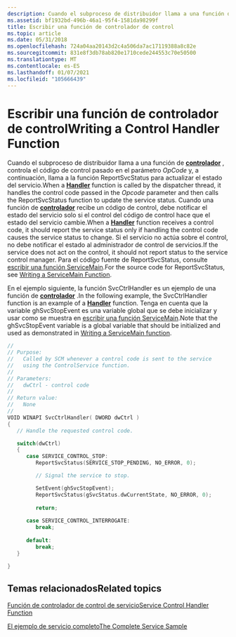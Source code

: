 ```yaml
---
description: Cuando el subproceso de distribuidor llama a una función de controlador, controla el código de control pasado en el parámetro OpCode y, a continuación, llama a la función ReportSvcStatus para actualizar el estado del servicio.
ms.assetid: bf1932bd-496b-46a1-95f4-1581da98299f
title: Escribir una función de controlador de control
ms.topic: article
ms.date: 05/31/2018
ms.openlocfilehash: 724a04aa20143d2c4a506da7ac17119388a8c82e
ms.sourcegitcommit: 831e8f3db78ab820e1710cede244553c70e50500
ms.translationtype: MT
ms.contentlocale: es-ES
ms.lasthandoff: 01/07/2021
ms.locfileid: "105666439"
---
```

# <a name="writing-a-control-handler-function"></a><span data-ttu-id="0d140-103">Escribir una función de controlador de control</span><span class="sxs-lookup"><span data-stu-id="0d140-103">Writing a Control Handler Function</span></span>

<span data-ttu-id="0d140-104">Cuando el subproceso de distribuidor llama a una función de [**controlador**](/windows/desktop/api/Winsvc/nc-winsvc-lphandler_function) , controla el código de control pasado en el parámetro *OpCode* y, a continuación, llama a la función ReportSvcStatus para actualizar el estado del servicio.</span><span class="sxs-lookup"><span data-stu-id="0d140-104">When a [**Handler**](/windows/desktop/api/Winsvc/nc-winsvc-lphandler_function) function is called by the dispatcher thread, it handles the control code passed in the *Opcode* parameter and then calls the ReportSvcStatus function to update the service status.</span></span> <span data-ttu-id="0d140-105">Cuando una función de [**controlador**](/windows/desktop/api/Winsvc/nc-winsvc-lphandler_function) recibe un código de control, debe notificar el estado del servicio solo si el control del código de control hace que el estado del servicio cambie.</span><span class="sxs-lookup"><span data-stu-id="0d140-105">When a [**Handler**](/windows/desktop/api/Winsvc/nc-winsvc-lphandler_function) function receives a control code, it should report the service status only if handling the control code causes the service status to change.</span></span> <span data-ttu-id="0d140-106">Si el servicio no actúa sobre el control, no debe notificar el estado al administrador de control de servicios.</span><span class="sxs-lookup"><span data-stu-id="0d140-106">If the service does not act on the control, it should not report status to the service control manager.</span></span> <span data-ttu-id="0d140-107">Para el código fuente de ReportSvcStatus, consulte [escribir una función ServiceMain](writing-a-servicemain-function.md).</span><span class="sxs-lookup"><span data-stu-id="0d140-107">For the source code for ReportSvcStatus, see [Writing a ServiceMain Function](writing-a-servicemain-function.md).</span></span>

<span data-ttu-id="0d140-108">En el ejemplo siguiente, la función SvcCtrlHandler es un ejemplo de una función de [**controlador**](/windows/desktop/api/Winsvc/nc-winsvc-lphandler_function) .</span><span class="sxs-lookup"><span data-stu-id="0d140-108">In the following example, the SvcCtrlHandler function is an example of a [**Handler**](/windows/desktop/api/Winsvc/nc-winsvc-lphandler_function) function.</span></span> <span data-ttu-id="0d140-109">Tenga en cuenta que la variable ghSvcStopEvent es una variable global que se debe inicializar y usar como se muestra en [escribir una función ServiceMain](writing-a-servicemain-function.md).</span><span class="sxs-lookup"><span data-stu-id="0d140-109">Note that the ghSvcStopEvent variable is a global variable that should be initialized and used as demonstrated in [Writing a ServiceMain function](writing-a-servicemain-function.md).</span></span>


```C++
//
// Purpose: 
//   Called by SCM whenever a control code is sent to the service
//   using the ControlService function.
//
// Parameters:
//   dwCtrl - control code
// 
// Return value:
//   None
//
VOID WINAPI SvcCtrlHandler( DWORD dwCtrl )
{
   // Handle the requested control code. 

   switch(dwCtrl) 
   {  
      case SERVICE_CONTROL_STOP: 
         ReportSvcStatus(SERVICE_STOP_PENDING, NO_ERROR, 0);

         // Signal the service to stop.

         SetEvent(ghSvcStopEvent);
         ReportSvcStatus(gSvcStatus.dwCurrentState, NO_ERROR, 0);
         
         return;
 
      case SERVICE_CONTROL_INTERROGATE: 
         break; 
 
      default: 
         break;
   } 
   
}
```



## <a name="related-topics"></a><span data-ttu-id="0d140-110">Temas relacionados</span><span class="sxs-lookup"><span data-stu-id="0d140-110">Related topics</span></span>

<dl> <dt>

[<span data-ttu-id="0d140-111">Función de controlador de control de servicio</span><span class="sxs-lookup"><span data-stu-id="0d140-111">Service Control Handler Function</span></span>](service-control-handler-function.md)
</dt> <dt>

[<span data-ttu-id="0d140-112">El ejemplo de servicio completo</span><span class="sxs-lookup"><span data-stu-id="0d140-112">The Complete Service Sample</span></span>](the-complete-service-sample.md)
</dt> </dl>

 

 



